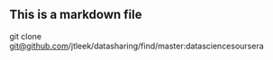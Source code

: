 ## This is a markdown file
git clone git@github.com/jtleek/datasharing/find/master:datasciencesoursera

